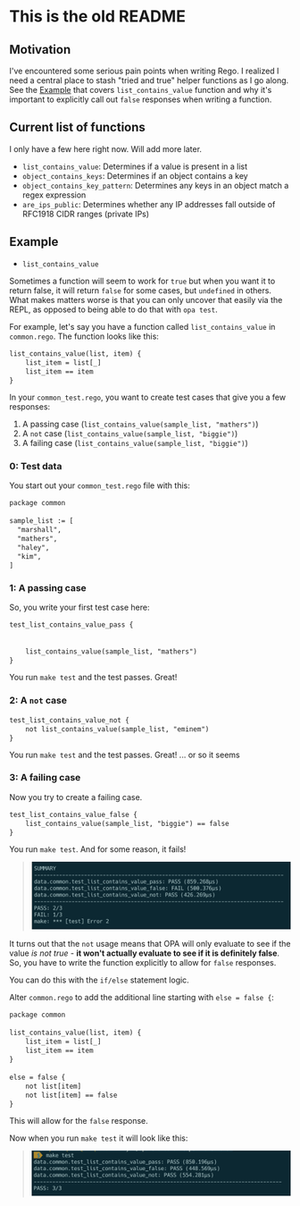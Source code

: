 # This is the old README


## Motivation

I've encountered some serious pain points when writing Rego. I realized I need a central place to stash "tried and true" helper functions as I go along. See the [Example](#example) that covers `list_contains_value` function and why it's important to explicitly call out `false` responses when writing a function.

## Current list of functions

I only have a few here right now. Will add more later.

* `list_contains_value`: Determines if a value is present in a list
* `object_contains_keys`: Determines if an object contains a key
* `object_contains_key_pattern`: Determines any keys in an object match a regex expression
* `are_ips_public`: Determines whether any IP addresses fall outside of RFC1918 CIDR ranges (private IPs)


## Example

* `list_contains_value`


Sometimes a function will seem to work for `true` but when you want it to return false, it will return `false` for some cases, but `undefined` in others. What makes matters worse is that you can only uncover that easily via the REPL, as opposed to being able to do that with `opa test`.

For example, let's say you have a function called `list_contains_value` in `common.rego`. The function looks like this:

```open-policy-agent
list_contains_value(list, item) {
	list_item = list[_]
	list_item == item
}
```

In your `common_test.rego`, you want to create test cases that give you a few responses:
1. A passing case (`list_contains_value(sample_list, "mathers")`)
2. A `not` case (`list_contains_value(sample_list, "biggie")`)
3. A failing case (`list_contains_value(sample_list, "biggie")`)

### 0: Test data

You start out your `common_test.rego` file with this:

```open-policy-agent
package common

sample_list := [
  "marshall",
  "mathers",
  "haley",
  "kim",
]
```

### 1: A passing case
So, you write your first test case here:

```open-policy-agent
test_list_contains_value_pass {


	list_contains_value(sample_list, "mathers")
}
```

You run  `make test` and the test passes. Great!

### 2: A `not` case

```open-policy-agent
test_list_contains_value_not {
	not list_contains_value(sample_list, "eminem")
}
```

You run  `make test` and the test passes. Great! ... or so it seems


### 3: A failing case

Now you try to create a failing case.

```open-policy-agent
test_list_contains_value_false {
	list_contains_value(sample_list, "biggie") == false
}
```

You run `make test`. And for some reason, it fails!

> ![Failing false case](images/1-failing-false-case.png)

It turns out that the `not` usage means that OPA will only evaluate to see if the value *is not true* - **it won't actually evaluate to see if it is definitely false**. So, you have to write the function explicitly to allow for `false` responses.

You can do this with the `if/else` statement logic.

Alter `common.rego` to add the additional line starting with `else = false {`:

```open-policy-agent
package common

list_contains_value(list, item) {
	list_item = list[_]
	list_item == item
}

else = false {
	not list[item]
    not list[item] == false
}
```

This will allow for the `false` response.

Now when you run `make test` it will look like this:

> ![Passing false case](images/2-passing-false-case.png)

